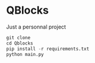 # QBlocks
Just a personnal project

```python
git clone 
cd Qblocks
pip install -r requirements.txt
python main.py
```
